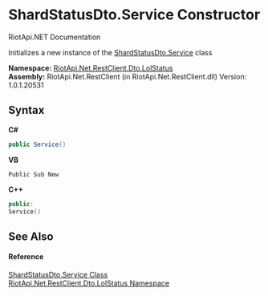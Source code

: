 # ShardStatusDto.Service Constructor 
RiotApi.NET Documentation 

Initializes a new instance of the <a href="e289d856-723b-8cee-2da3-c27d68f1b292">ShardStatusDto.Service</a> class

**Namespace:**&nbsp;<a href="66f53e8a-3927-5030-7a13-b2f33de3f826">RiotApi.Net.RestClient.Dto.LolStatus</a><br />**Assembly:**&nbsp;RiotApi.Net.RestClient (in RiotApi.Net.RestClient.dll) Version: 1.0.1.20531

## Syntax

**C#**<br />
``` C#
public Service()
```

**VB**<br />
``` VB
Public Sub New
```

**C++**<br />
``` C++
public:
Service()
```


## See Also


#### Reference
<a href="e289d856-723b-8cee-2da3-c27d68f1b292">ShardStatusDto.Service Class</a><br /><a href="66f53e8a-3927-5030-7a13-b2f33de3f826">RiotApi.Net.RestClient.Dto.LolStatus Namespace</a><br />